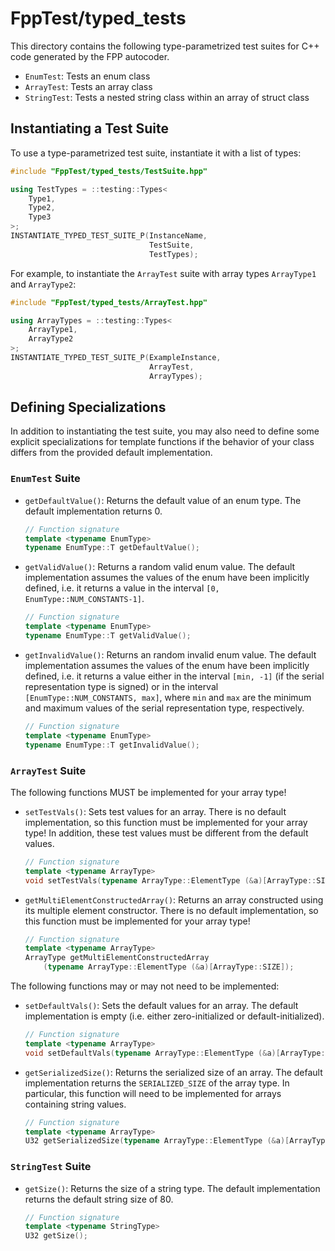 # FppTest/typed_tests

This directory contains the following type-parametrized test suites for 
C++ code generated by the FPP autocoder.

* `EnumTest`: Tests an enum class
* `ArrayTest`: Tests an array class
* `StringTest`: Tests a nested string class within an array of struct class

## Instantiating a Test Suite

To use a type-parametrized test suite, instantiate it with a list of types:

```c++
#include "FppTest/typed_tests/TestSuite.hpp"

using TestTypes = ::testing::Types<
    Type1,
    Type2,
    Type3
>;
INSTANTIATE_TYPED_TEST_SUITE_P(InstanceName, 
                               TestSuite, 
                               TestTypes);
```

For example, to instantiate the `ArrayTest` suite with array types `ArrayType1`
and `ArrayType2`:

```c++
#include "FppTest/typed_tests/ArrayTest.hpp"

using ArrayTypes = ::testing::Types<
    ArrayType1,
    ArrayType2
>;
INSTANTIATE_TYPED_TEST_SUITE_P(ExampleInstance, 
                               ArrayTest, 
                               ArrayTypes);
```

## Defining Specializations

In addition to instantiating the test suite, you may also need to define some
explicit specializations for template functions if the behavior of your class
differs from the provided default implementation.

### `EnumTest` Suite

- `getDefaultValue()`: Returns the default value of an enum type. The default
implementation returns 0.

  ```c++
  // Function signature
  template <typename EnumType>
  typename EnumType::T getDefaultValue();
  ```

- `getValidValue()`: Returns a random valid enum value. The default implementation
assumes the values of the enum have been implicitly defined, i.e. it returns
a value in the interval `[0, EnumType::NUM_CONSTANTS-1]`.

  ```c++
  // Function signature
  template <typename EnumType>
  typename EnumType::T getValidValue();
  ```

- `getInvalidValue()`: Returns an random invalid enum value. The default
implementation assumes the values of the enum have been implicitly defined,
i.e. it returns a value either in the interval `[min, -1]` (if the serial
representation type is signed) or in the interval
`[EnumType::NUM_CONSTANTS, max]`, where `min` and `max` are the minimum
and maximum values of the serial representation type, respectively.

  ```c++
  // Function signature
  template <typename EnumType>
  typename EnumType::T getInvalidValue();
  ```

### `ArrayTest` Suite

The following functions MUST be implemented for your array type!

- `setTestVals()`: Sets test values for an array. There is no default
implementation, so this function must be implemented for your array type!
In addition, these test values must be different from the default values.

  ```c++
  // Function signature
  template <typename ArrayType>
  void setTestVals(typename ArrayType::ElementType (&a)[ArrayType::SIZE]);
  ```

- `getMultiElementConstructedArray()`: Returns an array constructed using its
multiple element constructor. There is no default implementation, so this
function must be implemented for your array type!

  ```c++
  // Function signature
  template <typename ArrayType>
  ArrayType getMultiElementConstructedArray
      (typename ArrayType::ElementType (&a)[ArrayType::SIZE]);
  ```

The following functions may or may not need to be implemented:

- `setDefaultVals()`: Sets the default values for an array. The default
implementation is empty (i.e. either zero-initialized or default-initialized).

  ```c++
  // Function signature
  template <typename ArrayType>
  void setDefaultVals(typename ArrayType::ElementType (&a)[ArrayType::SIZE]);
  ```

- `getSerializedSize()`: Returns the serialized size of an array. The default
implementation returns the `SERIALIZED_SIZE` of the array type. In particular,
this function will need to be implemented for arrays containing string values.

  ```c++
  // Function signature
  template <typename ArrayType>
  U32 getSerializedSize(typename ArrayType::ElementType (&a)[ArrayType::SIZE]);
  ```

### `StringTest` Suite

- `getSize()`: Returns the size of a string type. The default implementation
returns the default string size of 80.

  ```c++
  // Function signature
  template <typename StringType>
  U32 getSize();
  ```
